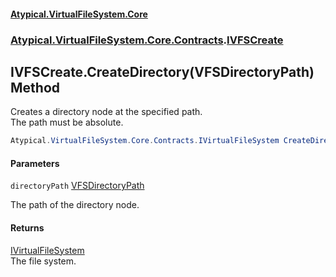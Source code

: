 #### [Atypical.VirtualFileSystem.Core](VirtualFileSystem.md 'VirtualFileSystem')
### [Atypical.VirtualFileSystem.Core.Contracts](VirtualFileSystem.md#Atypical.VirtualFileSystem.Core.Contracts 'Atypical.VirtualFileSystem.Core.Contracts').[IVFSCreate](IVFSCreate.md 'Atypical.VirtualFileSystem.Core.Contracts.IVFSCreate')

## IVFSCreate.CreateDirectory(VFSDirectoryPath) Method

Creates a directory node at the specified path.  
The path must be absolute.

```csharp
Atypical.VirtualFileSystem.Core.Contracts.IVirtualFileSystem CreateDirectory(Atypical.VirtualFileSystem.Core.VFSDirectoryPath directoryPath);
```
#### Parameters

<a name='Atypical.VirtualFileSystem.Core.Contracts.IVFSCreate.CreateDirectory(Atypical.VirtualFileSystem.Core.VFSDirectoryPath).directoryPath'></a>

`directoryPath` [VFSDirectoryPath](VFSDirectoryPath.md 'Atypical.VirtualFileSystem.Core.VFSDirectoryPath')

The path of the directory node.

#### Returns
[IVirtualFileSystem](IVirtualFileSystem.md 'Atypical.VirtualFileSystem.Core.Contracts.IVirtualFileSystem')  
The file system.